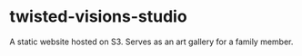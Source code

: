 # twisted-visions-studio
A static website hosted on S3. Serves as an art gallery for a family member.
